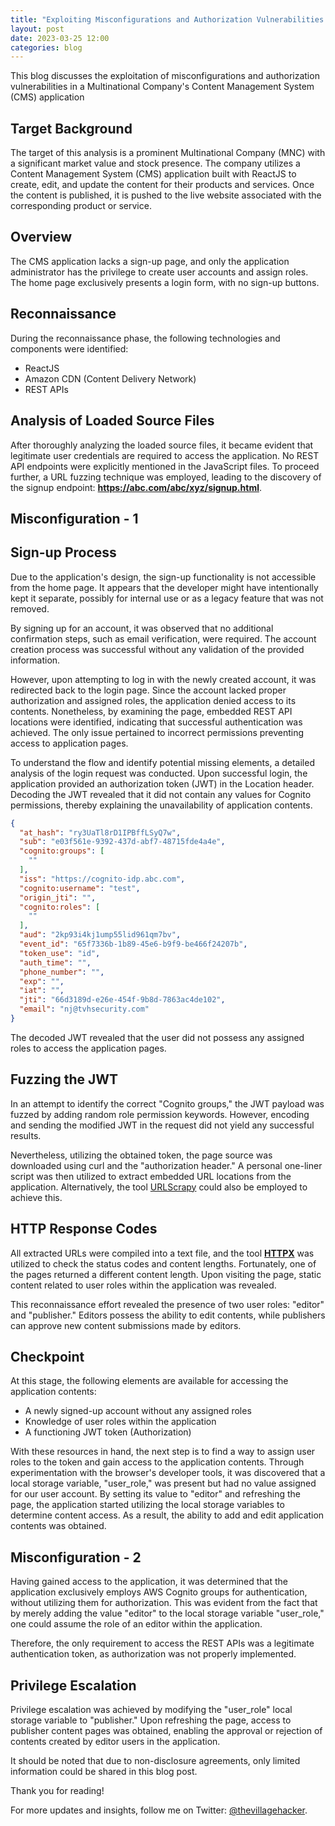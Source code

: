 ```yaml
---
title: "Exploiting Misconfigurations and Authorization Vulnerabilities in a Multinational Company's Content Management System"
layout: post
date: 2023-03-25 12:00
categories: blog
---
```


This blog discusses the exploitation of misconfigurations and authorization vulnerabilities in a Multinational Company's Content Management System (CMS) application

## Target Background

The target of this analysis is a prominent Multinational Company (MNC) with a significant market value and stock presence. The company utilizes a Content Management System (CMS) application built with ReactJS to create, edit, and update the content for their products and services. Once the content is published, it is pushed to the live website associated with the corresponding product or service.

## Overview

The CMS application lacks a sign-up page, and only the application administrator has the privilege to create user accounts and assign roles. The home page exclusively presents a login form, with no sign-up buttons. 

## Reconnaissance

During the reconnaissance phase, the following technologies and components were identified:

- ReactJS
- Amazon CDN (Content Delivery Network)
- REST APIs

## Analysis of Loaded Source Files

After thoroughly analyzing the loaded source files, it became evident that legitimate user credentials are required to access the application. No REST API endpoints were explicitly mentioned in the JavaScript files. To proceed further, a URL fuzzing technique was employed, leading to the discovery of the signup endpoint: **https://abc.com/abc/xyz/signup.html**.

## Misconfiguration - 1

## Sign-up Process

Due to the application's design, the sign-up functionality is not accessible from the home page. It appears that the developer might have intentionally kept it separate, possibly for internal use or as a legacy feature that was not removed.

By signing up for an account, it was observed that no additional confirmation steps, such as email verification, were required. The account creation process was successful without any validation of the provided information.

However, upon attempting to log in with the newly created account, it was redirected back to the login page. Since the account lacked proper authorization and assigned roles, the application denied access to its contents. Nonetheless, by examining the page, embedded REST API locations were identified, indicating that successful authentication was achieved. The only issue pertained to incorrect permissions preventing access to application pages.

To understand the flow and identify potential missing elements, a detailed analysis of the login request was conducted. Upon successful login, the application provided an authorization token (JWT) in the Location header. Decoding the JWT revealed that it did not contain any values for Cognito permissions, thereby explaining the unavailability of application contents.

```json
{
  "at_hash": "ry3UaTl8rD1IPBffLSyQ7w",
  "sub": "e03f561e-9392-437d-abf7-48715fde4a4e",
  "cognito:groups": [
    ""
  ],
  "iss": "https://cognito-idp.abc.com",
  "cognito:username": "test",
  "origin_jti": "",
  "cognito:roles": [
    ""
  ],
  "aud": "2kp93i4kj1ump55lid961qm7bv",
  "event_id": "65f7336b-1b89-45e6-b9f9-be466f24207b",
  "token_use": "id",
  "auth_time": "",
  "phone_number": "",
  "exp": "",
  "iat": "",
  "jti": "66d3189d-e26e-454f-9b8d-7863ac4de102",
  "email": "nj@tvhsecurity.com"
}
```

The decoded JWT revealed that the user did not possess any assigned roles to access the application pages.

## Fuzzing the JWT

In an attempt to identify the correct "Cognito groups," the JWT payload was fuzzed by adding random role permission keywords. However, encoding and sending the modified JWT in the request did not yield any successful results.

Nevertheless, utilizing the obtained token, the page source was downloaded using curl and the "authorization header." A personal one-liner script was then utilized to extract embedded URL locations from the application. Alternatively, the tool [URLScrapy](https://github.com/thevillagehacker/urlscrapy) could also be employed to achieve this.

## HTTP Response Codes

All extracted URLs were compiled into a text file, and the tool **[HTTPX](https://github.com/projectdiscovery/httpx)** was utilized to check the status codes and content lengths. Fortunately, one of the pages returned a different content length. Upon visiting the page, static content related to user roles within the application was revealed.

This reconnaissance effort revealed the presence of two user roles: "editor" and "publisher." Editors possess the ability to edit contents, while publishers can approve new content submissions made by editors.

## Checkpoint

At this stage, the following elements are available for accessing the application contents:

- A newly signed-up account without any assigned roles
- Knowledge of user roles within the application
- A functioning JWT token (Authorization)

With these resources in hand, the next step is to find a way to assign user roles to the token and gain access to the application contents. Through experimentation with the browser's developer tools, it was discovered that a local storage variable, "user_role," was present but had no value assigned for our user account. By setting its value to "editor" and refreshing the page, the application started utilizing the local storage variables to determine content access. As a result, the ability to add and edit application contents was obtained.

## Misconfiguration - 2

Having gained access to the application, it was determined that the application exclusively employs AWS Cognito groups for authentication, without utilizing them for authorization. This was evident from the fact that by merely adding the value "editor" to the local storage variable "user_role," one could assume the role of an editor within the application.

Therefore, the only requirement to access the REST APIs was a legitimate authentication token, as authorization was not properly implemented.

## Privilege Escalation

Privilege escalation was achieved by modifying the "user_role" local storage variable to "publisher." Upon refreshing the page, access to publisher content pages was obtained, enabling the approval or rejection of contents created by editor users in the application.

It should be noted that due to non-disclosure agreements, only limited information could be shared in this blog post.

Thank you for reading!

For more updates and insights, follow me on Twitter: [@thevillagehacker](https://twitter.com/thevillagehackr).